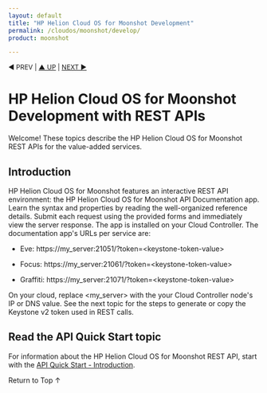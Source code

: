 ```yaml
---
layout: default
title: "HP Helion Cloud OS for Moonshot Development"
permalink: /cloudos/moonshot/develop/
product: moonshot

---
```


<script>

function PageRefresh {
onLoad="window.refresh"
}

PageRefresh();

</script>


<p style="font-size: small;"> &#9664; PREV | <a href="/cloudos/moonshot/">&#9650; UP</a> | <a href="/cloudos/moonshot/develop/quickstart-intro">NEXT &#9654;</a> </p>

# HP Helion Cloud OS for Moonshot Development with REST APIs

Welcome! These topics describe the HP Helion Cloud OS for Moonshot REST APIs for the value-added services. 

## Introduction

HP Helion Cloud OS for Moonshot features an interactive REST API environment: the HP Helion Cloud OS for Moonshot API Documentation app. Learn the syntax and 
properties by reading the well-organized reference details. Submit each request using the provided forms and immediately 
view the server response. The app is installed on your Cloud Controller. The documentation app's URLs per service are:

* Eve: https://my_server:21051/?token=&lt;keystone-token-value>

* Focus: https://my_server:21061/?token=&lt;keystone-token-value>

* Graffiti: https://my_server:21071/?token=&lt;keystone-token-value>

On your cloud, replace &lt;my_server> with the your Cloud Controller node's IP or DNS value. 
See the next topic for the steps to generate or copy the Keystone v2 token used in REST calls.


## Read the API Quick Start topic

For information about the HP Helion Cloud OS for Moonshot REST API, start with the [API Quick Start - Introduction](/cloudos/moonshot/develop/quickstart-intro/).

<!-- Add this topic later:
## Read the Value-Added Services topic
Read the [Value-Added Services](/cloudos/api/services/) topic to learn more about Eve, Focus, and Graffiti from HP Helion Cloud OS.
--> 

<a href="#top" style="padding:14px 0px 14px 0px; text-decoration: none;"> Return to Top &#8593; </a>



